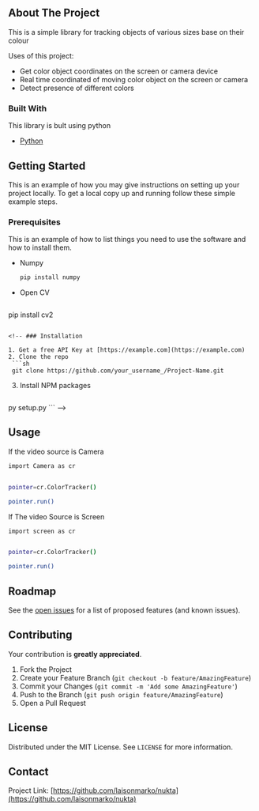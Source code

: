 


<!-- ABOUT THE PROJECT -->
## About The Project

This is a simple library for tracking objects of various sizes base on their colour

Uses of this project:
* Get color object coordinates on the screen or camera device  
* Real time coordinated of moving color object on the screen or camera
* Detect presence of different colors 



### Built With

This library is bult using python
* [Python](https://python.com)




<!-- GETTING STARTED -->
## Getting Started

This is an example of how you may give instructions on setting up your project locally.
To get a local copy up and running follow these simple example steps.

### Prerequisites

This is an example of how to list things you need to use the software and how to install them.
* Numpy
  ```sh
  pip install numpy
  ```
 * Open CV
    ```sh
  pip install cv2
  ```

<!-- ### Installation

1. Get a free API Key at [https://example.com](https://example.com)
2. Clone the repo
   ```sh
   git clone https://github.com/your_username_/Project-Name.git
   ```
3. Install NPM packages
   ```sh
py setup.py   ```
-->



<!-- USAGE EXAMPLES -->
## Usage

If the video source is Camera 

```sh
import Camera as cr


pointer=cr.ColorTracker()

pointer.run()
 ```



If The video Source is Screen 

```sh
import screen as cr


pointer=cr.ColorTracker()

pointer.run()
```





<!-- ROADMAP -->
## Roadmap

See the [open issues](https://github.com/laisonmarko/nukta/issues) for a list of proposed features (and known issues).



<!-- CONTRIBUTING -->
## Contributing

Your contribution is  **greatly appreciated**.

1. Fork the Project
2. Create your Feature Branch (`git checkout -b feature/AmazingFeature`)
3. Commit your Changes (`git commit -m 'Add some AmazingFeature'`)
4. Push to the Branch (`git push origin feature/AmazingFeature`)
5. Open a Pull Request



<!-- LICENSE -->
## License

Distributed under the MIT License. See `LICENSE` for more information.



<!-- CONTACT -->
## Contact


Project Link: [https://github.com/laisonmarko/nukta](https://github.com/laisonmarko/nukta)




